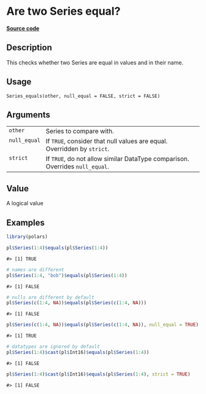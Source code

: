 

# Are two Series equal?

[**Source code**](https://github.com/pola-rs/r-polars/tree/main/R/series__series.R#L893)

## Description

This checks whether two Series are equal in values and in their name.

## Usage

<pre><code class='language-R'>Series_equals(other, null_equal = FALSE, strict = FALSE)
</code></pre>

## Arguments

<table>
<tr>
<td style="white-space: nowrap; font-family: monospace; vertical-align: top">
<code id="Series_equals_:_other">other</code>
</td>
<td>
Series to compare with.
</td>
</tr>
<tr>
<td style="white-space: nowrap; font-family: monospace; vertical-align: top">
<code id="Series_equals_:_null_equal">null_equal</code>
</td>
<td>
If <code>TRUE</code>, consider that null values are equal. Overridden by
<code>strict</code>.
</td>
</tr>
<tr>
<td style="white-space: nowrap; font-family: monospace; vertical-align: top">
<code id="Series_equals_:_strict">strict</code>
</td>
<td>
If <code>TRUE</code>, do not allow similar DataType comparison.
Overrides <code>null_equal</code>.
</td>
</tr>
</table>

## Value

A logical value

## Examples

``` r
library(polars)

pl$Series(1:4)$equals(pl$Series(1:4))
```

    #> [1] TRUE

``` r
# names are different
pl$Series(1:4, "bob")$equals(pl$Series(1:4))
```

    #> [1] FALSE

``` r
# nulls are different by default
pl$Series(c(1:4, NA))$equals(pl$Series(c(1:4, NA)))
```

    #> [1] FALSE

``` r
pl$Series(c(1:4, NA))$equals(pl$Series(c(1:4, NA)), null_equal = TRUE)
```

    #> [1] TRUE

``` r
# datatypes are ignored by default
pl$Series(1:4)$cast(pl$Int16)$equals(pl$Series(1:4))
```

    #> [1] FALSE

``` r
pl$Series(1:4)$cast(pl$Int16)$equals(pl$Series(1:4), strict = TRUE)
```

    #> [1] FALSE
